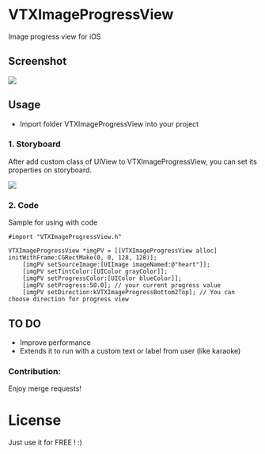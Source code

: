 # VTXImageProgressView
Image progress view for iOS

## Screenshot
<img src="https://www.dropbox.com/s/fss2v40kuxd6h99/Screen%20Shot%202015-07-10%20at%209.38.41%20AM.png?raw=1" />

## Usage
- Import folder VTXImageProgressView into your project

### 1. Storyboard
 After add custom class of UIView to VTXImageProgressView, you can set its properties on storyboard.

<img src="https://www.dropbox.com/s/ynh29kt5wkgs5ns/Screenshot%202015-07-10%2010.01.12.png?raw=1" />

### 2. Code
Sample for using with code
```
#import "VTXImageProgressView.h"
```
```
VTXImageProgressView *imgPV = [[VTXImageProgressView alloc] initWithFrame:CGRectMake(0, 0, 128, 128)];
    [imgPV setSourceImage:[UIImage imageNamed:@"heart"]];
    [imgPV setTintColor:[UIColor grayColor]];
    [imgPV setProgressColor:[UIColor blueColor]];
    [imgPV setProgress:50.0]; // your current progress value
    [imgPV setDirection:kVTXImageProgressBottom2Top]; // You can choose direction for progress view
  ```

## TO DO
- Improve performance
- Extends it to run with a custom text or label from user (like karaoke)

### Contribution: 
Enjoy merge requests!

# License
Just use it for FREE ! :)